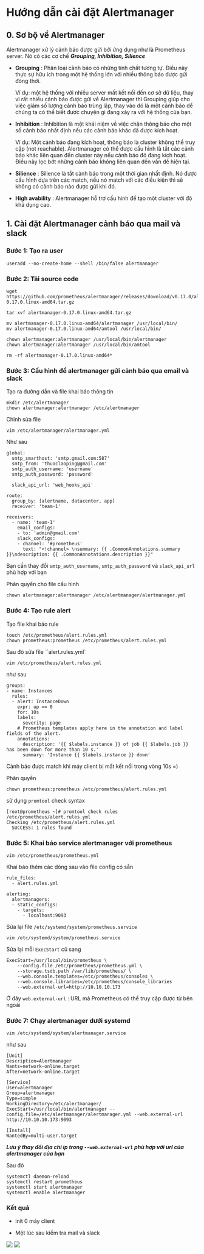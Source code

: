 # Hướng dẫn cài đặt Alertmanager 

## 0. Sơ bộ về  Alertmanager

Alertmanager xử lý cảnh báo được gửi bởi ứng dụng như là Prometheus server. Nó có các cơ chế ***Grouping, Inhibition, Silience***

- **Grouping** :
    Phân loại cảnh báo có những tính chất tương tự. Điều này thực sự hữu ích trong một hệ thống lớn với nhiều thông báo được gửi đông thời.

    Ví dụ: một hệ thống với nhiều server mất kết nối đến cơ sở dữ liệu, thay vì rất nhiều cảnh báo được gửi về Alertmanager thì Grouping giúp cho việc giảm số lượng cảnh báo trùng lặp, thay vào đó là một cảnh báo để chúng ta có thể biết được chuyện gì đang xảy ra với hệ thống của bạn.

- **Inhibition** :
    Inhibition là một khái niệm về việc chặn thông báo cho một số cảnh báo nhất định nếu các cảnh báo khác đã được kích hoạt.

    Ví dụ: Một cảnh báo đang kích hoạt, thông báo là cluster không thể truy cập (not reachable). Alertmanager có thể được cấu hình là tắt các cảnh báo khác liên quan đến cluster này nếu cảnh báo đó đang kích hoạt. Điều này lọc bớt những cảnh báo không liên quan đến vấn đề hiện tại.

- **Silience** :
    Silience là tắt cảnh báo trong một thời gian nhất định. Nó được cấu hình dựa trên các match, nếu nó match với các điều kiện thì sẽ không có cảnh báo nào được gửi khi đó.

- **High avability** :
    Alertmanager hỗ trợ cấu hình để tạo một cluster với độ khả dụng cao.

## 1. Cài đặt Alertmanager cảnh báo qua mail và slack 

### Bước 1: Tạo ra user 

```
useradd --no-create-home --shell /bin/false alertmanager
```

### Bước 2: Tải source code 

```
wget https://github.com/prometheus/alertmanager/releases/download/v0.17.0/alertmanager-0.17.0.linux-amd64.tar.gz

tar xvf alertmanager-0.17.0.linux-amd64.tar.gz

mv alertmanager-0.17.0.linux-amd64/alertmanager /usr/local/bin/
mv alertmanager-0.17.0.linux-amd64/amtool /usr/local/bin/

chown alertmanager:alertmanager /usr/local/bin/alertmanager
chown alertmanager:alertmanager /usr/local/bin/amtool

rm -rf alertmanager-0.17.0.linux-amd64*
```

### Bước 3: Cấu hình để alertmanager gửi cảnh báo qua email và slack

Tạo ra đường dẫn và file khai báo thông tin 

```
mkdir /etc/alertmanager
chown alertmanager:alertmanager /etc/alertmanager
```

Chỉnh sửa file

```
vim /etc/alertmanager/alertmanager.yml
```

Như sau 

```
global:
  smtp_smarthost: 'smtp.gmail.com:587'
  smtp_from: 'thuoclaoping@gmail.com'
  smtp_auth_username: 'username'
  smtp_auth_password: 'password'

  slack_api_url: 'web_hooks_api'

route:
  group_by: [alertname, datacenter, app]
  receiver: 'team-1'

receivers:
  - name: 'team-1'
    email_configs:
    - to: 'admin@gmail.com'
    slack_configs:
    - channel: '#prometheus'
      text: "<!channel> \nsummary: {{ .CommonAnnotations.summary }}\ndescription: {{ .CommonAnnotations.description }}"
```

Bạn cần thay đổi `smtp_auth_username`, `smtp_auth_password` và `slack_api_url` phù hợp với bạn 

Phân quyền cho file cấu hình 

```
chown alertmanager:alertmanager /etc/alertmanager/alertmanager.yml
```

### Bước 4: Tạo rule alert

Tạo file khai báo rule 

```
touch /etc/prometheus/alert.rules.yml
chown prometheus:prometheus /etc/prometheus/alert.rules.yml
```

Sau đó sửa file ``alert.rules.yml`

```
vim /etc/prometheus/alert.rules.yml
```

như sau 

```
groups:
- name: Instances
  rules:
  - alert: InstanceDown
    expr: up == 0
    for: 10s
    labels:
      severity: page
    # Prometheus templates apply here in the annotation and label fields of the alert.
    annotations:
      description: '{{ $labels.instance }} of job {{ $labels.job }} has been down for more than 10 s.'
      summary: 'Instance {{ $labels.instance }} down'
```

Cảnh báo được match khi máy client bị mất kết nối trong vòng 10s =) 

Phân quyền

```
chown prometheus:prometheus /etc/prometheus/alert.rules.yml
```

sử dụng `promtool` check syntax 

```
[root@prometheus ~]# promtool check rules /etc/prometheus/alert.rules.yml
Checking /etc/prometheus/alert.rules.yml
  SUCCESS: 1 rules found
```

### Bước 5: Khai báo service alertmanager với prometheus 

```
vim /etc/prometheus/prometheus.yml
```

Khai báo thêm các dòng sau vào file config có sẵn 

```
rule_files:
  - alert.rules.yml

alerting:
  alertmanagers:
  - static_configs:
    - targets:
      - localhost:9093
```

Sửa lại file `/etc/systemd/system/prometheus.service`

```
vim /etc/systemd/system/prometheus.service
```

Sửa lại mỗi `ExecStart` cũ sang 

```
ExecStart=/usr/local/bin/prometheus \
    --config.file /etc/prometheus/prometheus.yml \
    --storage.tsdb.path /var/lib/prometheus/ \
    --web.console.templates=/etc/prometheus/consoles \
    --web.console.libraries=/etc/prometheus/console_libraries
    --web.external-url=http://10.10.10.173
```

Ở đây `web.external-url` : URL mà Prometheus có thể truy cập được từ bên ngoài

### Bước 7: Chạy alertmanager dưới systemd 

```
vim /etc/systemd/system/alertmanager.service
```

như sau 

```
[Unit]
Description=Alertmanager
Wants=network-online.target
After=network-online.target

[Service]
User=alertmanager
Group=alertmanager
Type=simple
WorkingDirectory=/etc/alertmanager/
ExecStart=/usr/local/bin/alertmanager --config.file=/etc/alertmanager/alertmanager.yml --web.external-url http://10.10.10.173:9093

[Install]
WantedBy=multi-user.target
```

***Lưu ý thay đổi địa chỉ ip trong `--web.external-url` phù hợp với url của alertmanager của bạn***

Sau đó 

```
systemctl daemon-reload
systemctl restart prometheus
systemctl start alertmanager
systemctl enable alertmanager
```

### Kết quả 

- init 0 máy client 

- Một lúc sau kiểm tra mail và slack 

<img src="https://i.imgur.com/laY9gcz.png">

<img src="https://i.imgur.com/tDlphrb.png">




